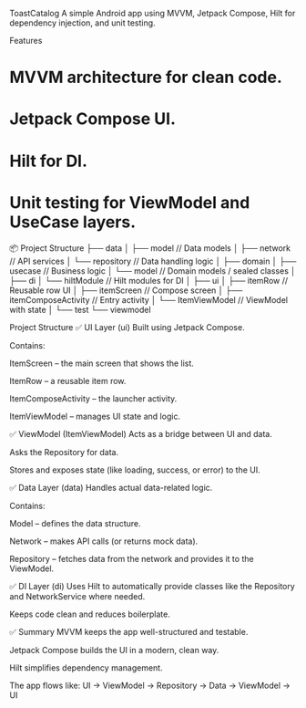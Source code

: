 ToastCatalog
A simple Android app using MVVM, Jetpack Compose, Hilt for dependency injection, and unit testing.

Features

# MVVM architecture for clean code.

# Jetpack Compose UI.

# Hilt for DI.

# Unit testing for ViewModel and UseCase layers.

📦 Project Structure
├── data
│   ├── model         // Data models
│   ├── network       // API services
│   └── repository    // Data handling logic
│
├── domain
│   ├── usecase       // Business logic
│   └── model         // Domain models / sealed classes
│
├── di
│   └── hiltModule    // Hilt modules for DI
│
├── ui
│   ├── itemRow               // Reusable row UI
│   ├── itemScreen            // Compose screen
│   ├── itemComposeActivity   // Entry activity
│   └── ItemViewModel         // ViewModel with state
│
└── test
└── viewmodel 

Project Structure
✅ UI Layer (ui)
Built using Jetpack Compose.

Contains:

ItemScreen – the main screen that shows the list.

ItemRow – a reusable item row.

ItemComposeActivity – the launcher activity.

ItemViewModel – manages UI state and logic.

✅ ViewModel (ItemViewModel)
Acts as a bridge between UI and data.

Asks the Repository for data.

Stores and exposes state (like loading, success, or error) to the UI.

✅ Data Layer (data)
Handles actual data-related logic.

Contains:

Model – defines the data structure.

Network – makes API calls (or returns mock data).

Repository – fetches data from the network and provides it to the ViewModel.

✅ DI Layer (di)
Uses Hilt to automatically provide classes like the Repository and NetworkService where needed.

Keeps code clean and reduces boilerplate.

✅ Summary
MVVM keeps the app well-structured and testable.

Jetpack Compose builds the UI in a modern, clean way.

Hilt simplifies dependency management.

The app flows like:
UI → ViewModel → Repository → Data → ViewModel → UI
